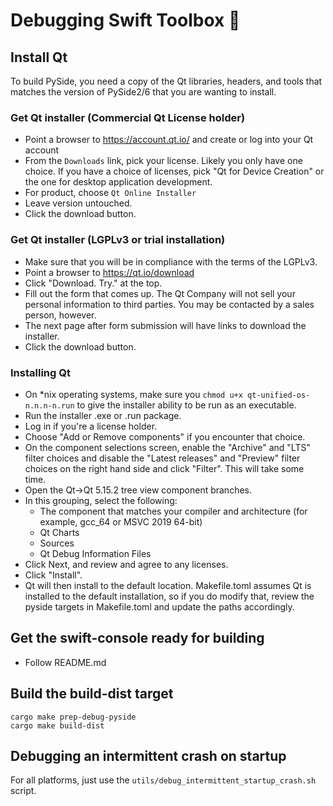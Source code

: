 # Debugging Swift Toolbox 🧰

## Install Qt

To build PySide, you need a copy of the Qt libraries, headers, and tools that
matches the version of PySide2/6 that you are wanting to install.

### Get Qt installer (Commercial Qt License holder)
* Point a browser to https://account.qt.io/ and create or log into your Qt account
* From the `Downloads` link, pick your license. Likely you only have one choice.
  If you have a choice of licenses, pick "Qt for Device Creation" or the one for
  desktop application development.
* For product, choose `Qt Online Installer`
* Leave version untouched.
* Click the download button.

### Get Qt installer (LGPLv3 or trial installation)
* Make sure that you will be in compliance with the terms of the LGPLv3.
* Point a browser to https://qt.io/download
* Click "Download. Try." at the top.
* Fill out the form that comes up. The Qt Company will not sell your personal
  information to third parties. You may be contacted by a sales person, however.
* The next page after form submission will have links to download the installer.
* Click the download button.

### Installing Qt
* On *nix operating systems, make sure you `chmod u+x qt-unified-os-n.n.n-n.run`
  to give the installer ability to be run as an executable.
* Run the installer .exe or .run package.
* Log in if you're a license holder.
* Choose "Add or Remove components" if you encounter that choice.
* On the component selections screen, enable the "Archive" and "LTS" filter
  choices and disable the "Latest releases" and "Preview" filter choices on the
  right hand side and click "Filter". This will take some time.
* Open the Qt->Qt 5.15.2 tree view component branches.
* In this grouping, select the following:
  * The component that matches your compiler and architecture (for example,
    gcc_64 or MSVC 2019 64-bit)
  * Qt Charts
  * Sources
  * Qt Debug Information Files
* Click Next, and review and agree to any licenses.
* Click "Install".
* Qt will then install to the default location. Makefile.toml assumes Qt is
  installed to the default installation, so if you do modify that, review
  the pyside targets in Makefile.toml and update the paths accordingly.

## Get the swift-console ready for building

* Follow README.md


## Build the build-dist target

```
cargo make prep-debug-pyside
cargo make build-dist
```

## Debugging an intermittent crash on startup

For all platforms, just use the `utils/debug_intermittent_startup_crash.sh` script.
